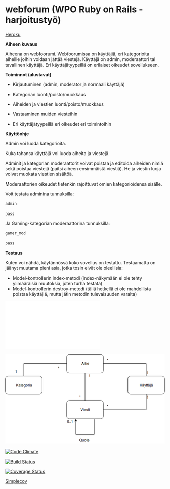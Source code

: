 # webforum (WPO Ruby on Rails -harjoitustyö)

[Heroku](https://blueberry-surprise-52605.herokuapp.com/)

**Aiheen kuvaus**

Aiheena on webfoorumi. Webfoorumissa on käyttäjiä, eri kategorioita aiheille joihin voidaan jättää viestejä. Käyttäjä on admin, moderaattori tai tavallinen käyttäjä. Eri käyttäjätyypeillä on erilaiset oikeudet sovellukseen.

**Toiminnot (alustavat)**

*	Kirjautuminen (admin, moderator ja normaali käyttäjä)

*	Kategorian luonti/poisto/muokkaus

*	Aiheiden ja viestien luonti/poisto/muokkaus

*	Vastaaminen muiden viesteihin

* 	Eri käyttäjätyypeillä eri oikeudet eri toimintoihin

**Käyttöohje**

Admin voi luoda kategorioita.

Kuka tahansa käyttäjä voi luoda aiheita ja viestejä. 

Adminit ja kategorian moderaattorit voivat poistaa ja editoida aiheiden nimiä sekä poistaa viestejä (paitsi aiheen ensimmäistä viestiä). He ja viestin luoja voivat muokata viestien sisältöä. 

Moderaattorien oikeudet tietenkin rajoittuvat omien kategorioidensa sisälle.

Voit testata adminina tunnuksilla:

	admin

	pass

Ja Gaming-kategorian moderaattorina tunnuksilla:

	gamer_mod

	pass

**Testaus**

Kuten voi nähdä, käytännössä koko sovellus on testattu. Testaamatta on jäänyt muutama pieni asia, jotka tosin eivät ole oleellisia:

*	Model-kontrollerin index-metodi (index-näkymään ei ole tehty ylimääräisiä muutoksia, joten turha testata)
*	Model-kontrollerin destroy-metodi (tällä hetkellä ei ole mahdollista poistaa käyttäjiä, mutta jätin metodin tulevaisuuden varalta)

![Tuntikirjanpito](/dokumentaatio/tuntikirjanpito.md)

![Kaavio](/dokumentaatio/KAAVIO.png)

[![Code Climate](https://codeclimate.com/github/otsepp/webforum.png)](https://codeclimate.com/github/otsepp/webforum)

[![Build Status](https://travis-ci.org/otsepp/webforum.png)](https://travis-ci.org/otsepp/webforum)

[![Coverage Status](https://coveralls.io/repos/github/otsepp/webforum/badge.svg?branch=master)](https://coveralls.io/github/otsepp/webforum?branch=master)

[Simplecov](https://cdn.rawgit.com/otsepp/webforum/ccf831da/dokumentaatio/simplecov/index.html)
